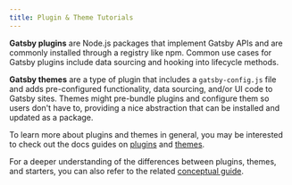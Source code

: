 ```yaml
---
title: Plugin & Theme Tutorials
---
```


**Gatsby plugins** are Node.js packages that implement Gatsby APIs and are commonly installed through a registry like npm. Common use cases for Gatsby plugins include data sourcing and hooking into lifecycle methods.

**Gatsby themes** are a type of plugin that includes a `gatsby-config.js` file and adds pre-configured functionality, data sourcing, and/or UI code to Gatsby sites. Themes might pre-bundle plugins and configure them so users don't have to, providing a nice abstraction that can be installed and updated as a package.

To learn more about plugins and themes in general, you may be interested to check out the docs guides on [plugins](/docs/plugins/) and [themes](/docs/themes/).

For a deeper understanding of the differences between plugins, themes, and starters, you can also refer to the related [conceptual guide](/docs/plugins-themes-and-starters/).

<GuideList items={props.item.children} />
